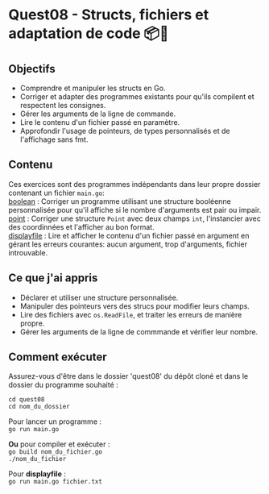 # Quest08 - Structs, fichiers et adaptation de code 📦📄

## Objectifs
- Comprendre et manipuler les structs en Go.
- Corriger et adapter des programmes existants pour qu'ils compilent et respectent les consignes.
- Gérer les arguments de la ligne de commande.
- Lire le contenu d'un fichier passé en paramètre.
- Approfondir l'usage de pointeurs, de types personnalisés et de l'affichage sans fmt.

## Contenu
Ces exercices sont des programmes indépendants dans leur propre dossier contenant un fichier ```main.go```:<br>
[boolean](./boolean/main.go) : Corriger un programme utilisant une structure booléenne personnalisée pour qu'il affiche si le nombre d'arguments est pair ou impair.<br>
[point](./point/main.go) : Corriger une structure ```Point``` avec deux champs ```int```, l'instancier avec des coordinnées et l'afficher au bon format.<br>
[displayfile](./displayfile/main.go) : Lire et afficher le contenu d'un fichier passé en argument en gérant les erreurs courantes: aucun argument, trop d'arguments, fichier introuvable.<br>

## Ce que j'ai appris
- Déclarer et utiliser une structure personnalisée.
- Manipuler des pointeurs vers des strucs pour modifier leurs champs.
- Lire des fichiers avec ```os.ReadFile```, et traiter les erreurs de manière propre.
- Gérer les arguments de la ligne de commmande et vérifier leur nombre.

## Comment exécuter
Assurez-vous d'être dans le dossier 'quest08' du dépôt cloné et dans le dossier du programme souhaité :<br>

```cd quest08```<br>
```cd nom_du_dossier```<br>

Pour lancer un programme :<br>
```go run main.go```<br>

**Ou** pour compiler et exécuter :<br>
```go build nom_du_fichier.go```<br>
```./nom_du_fichier```

Pour **displayfile** :<br>
```go run main.go fichier.txt```